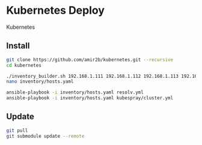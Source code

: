 # Kubernetes Deploy
Kubernetes

## Install
```bash
git clone https://github.com/amir2b/kubernetes.git --recursive
cd kubernetes

./inventory_builder.sh 192.168.1.111 192.168.1.112 192.168.1.113 192.168.1.114 192.168.1.115
nano inventory/hosts.yaml

ansible-playbook -i inventory/hosts.yaml resolv.yml
ansible-playbook -i inventory/hosts.yaml kubespray/cluster.yml
```

## Update
```bash
git pull
git submodule update --remote
```
